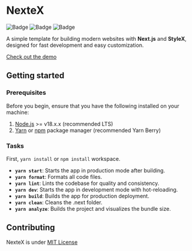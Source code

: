 # NexteX

![Badge](https://img.shields.io/badge/License-MIT-blue)
![Badge](https://img.shields.io/badge/Version-1.0.0-orange)
![Badge](https://img.shields.io/badge/Release-stable-brightgreen)

A simple template for building modern websites with **Next.js** and **StyleX**, designed for fast development and easy customization.

[Check out the demo](https://ruciloss.github.io/nextex)

## Getting started

### Prerequisites

Before you begin, ensure that you have the following installed on your machine:

1. [Node.js](https://nodejs.org/) >= v18.x.x (recommended LTS)
2. [Yarn](https://yarnpkg.com/) or [npm](https://www.npmjs.com/) package manager (recommended Yarn Berry)

### Tasks

First, `yarn install` or `npm install` workspace.

- **`yarn start`**: Starts the app in production mode after building.
- **`yarn format`**: Formats all code files.
- **`yarn lint`**: Lints the codebase for quality and consistency.
- **`yarn dev`**: Starts the app in development mode with hot-reloading.
- **`yarn build`**: Builds the app for production deployment.
- **`yarn clean`**: Cleans the .next folder.
- **`yarn analyze`**: Builds the project and visualizes the bundle size.

## Contributing

NexteX is under [MIT License](./LICENSE)
